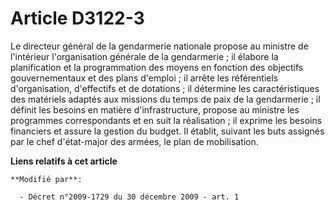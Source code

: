 # Article D3122-3

Le directeur général de la gendarmerie nationale propose au ministre de l'intérieur l'organisation générale de la
gendarmerie ; il élabore la planification et la programmation des moyens en fonction des objectifs gouvernementaux et des
plans d'emploi ; il arrête les référentiels d'organisation, d'effectifs et de dotations ; il détermine les caractéristiques
des matériels adaptés aux missions du temps de paix de la gendarmerie ; il définit les besoins en matière d'infrastructure,
propose au ministre les programmes correspondants et en suit la réalisation ; il exprime les besoins financiers et assure la
gestion du budget. Il établit, suivant les buts assignés par le chef d'état-major des armées, le plan de mobilisation.

**Liens relatifs à cet article**

	**Modifié par**:

	  - Décret n°2009-1729 du 30 décembre 2009 - art. 1
